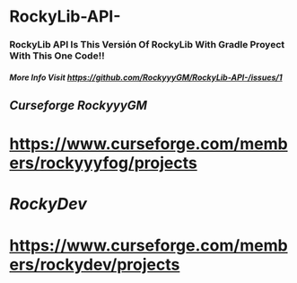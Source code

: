 # RockyLib-API-
### RockyLib API Is This Versión Of RockyLib With Gradle Proyect With This One Code!!
##### More Info Visit https://github.com/RockyyyGM/RockyLib-API-/issues/1
## *Curseforge* *RockyyyGM*
# https://www.curseforge.com/members/rockyyyfog/projects
# *RockyDev*
# https://www.curseforge.com/members/rockydev/projects

